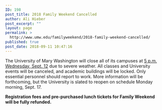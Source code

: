 ```yaml
---
ID: 198
post_title: 2018 Family Weekend Cancelled
author: Ali Hieber
post_excerpt: ""
layout: page
permalink: >
  http://www.umw.edu/familyweekend/2018-family-weekend-cancelled/
published: true
post_date: 2018-09-11 10:47:16
---
```

The University of Mary Washington will close all of its campuses at <u>5 p.m. Wednesday, Sept. 12</u> due to severe weather. All classes and University events will be canceled, and academic buildings will be locked. Only essential personnel should report to work. More information will be forthcoming, but the University is slated to reopen on schedule Monday morning, Sept. 17.

<strong>Registration fees and pre-purchased lunch tickets for Family Weekend will be fully refunded.</strong>